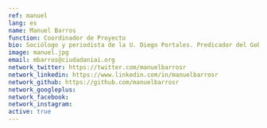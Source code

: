 ```yaml
---
ref: manuel
lang: es
name: Manuel Barros
function: Coordinador de Proyecto
bio: Sociólogo y periodista de la U. Diego Portales. Predicador del GobiernoAbierto y la colaboración como base para democracias más fuertes. Fanático de la comida mexicana y amante de los perros.
image: manuel.jpg
email: mbarros@ciudadaniai.org
network_twitter: https://twitter.com/manuelbarrosr
network_linkedin: https://www.linkedin.com/in/manuelbarrosr
network_github: https://github.com/manuelbarrosr
network_googleplus:
network_facebook:
network_instagram:
active: true
---
```

